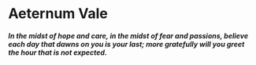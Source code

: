 # Aeternum Vale

##### In the midst of hope and care, in the midst of fear and passions, believe each day that dawns on you is your last; more gratefully will you greet the hour that is not expected.
